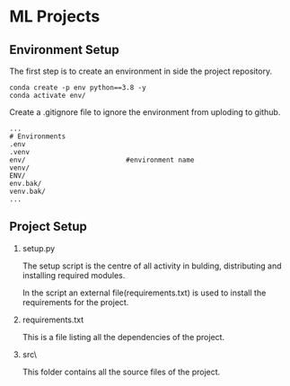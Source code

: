 # ML Projects

## Environment Setup

The first step is to create an environment in side the project repository.

```
conda create -p env python==3.8 -y
conda activate env/
```

Create a .gitignore file to ignore the environment from uploding to github.

```
...
# Environments
.env
.venv
env/                         #environment name
venv/
ENV/
env.bak/
venv.bak/
...
```

## Project Setup

1. setup.py

   The setup script is the centre of all activity in bulding, distributing and installing required modules.

   In the script an external file(requirements.txt) is used to install the requirements for the project.

2. requirements.txt

   This is a file listing all the dependencies of the project.

3. src\

   This folder contains all the source files of the project.
